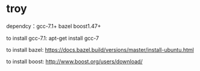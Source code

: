 # troy
dependcy：gcc-7.1+ bazel boost1.47+

to install gcc-7.1:
apt-get install gcc-7

to install bazel:
https://docs.bazel.build/versions/master/install-ubuntu.html

to install boost:
http://www.boost.org/users/download/